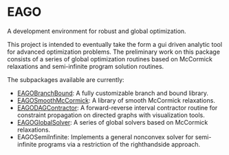 # EAGO
A development environment for robust and global optimization.

This project is intended to eventually take the form a gui driven analytic tool for advanced optimization problems. The preliminary work on this package consists of a series of global optimization routines based on McCormick relaxations and semi-infinite program solution routines.

The subpackages available are currently:
- [EAGOBranchBound](https://github.com/MatthewStuber/EAGOSmoothMcCormick): A fully customizable branch and bound library.
- [EAGOSmoothMcCormick](https://github.com/MatthewStuber/EAGOSmoothMcCormick): A library of smooth McCormick relaxations.
- [EAGODAGContractor](https://github.com/MatthewStuber/EAGODAGContractor): A forward-reverse interval contractor routine for constraint propagation on directed graphs with visualization tools.
- [EAGOGlobalSolver](https://github.com/MatthewStuber/EAGOGlobalSolver): A series of global solvers based on McCormick relaxations.
- EAGOSemiInfinite: Implements a general nonconvex solver for semi-infinite programs via a restriction of the righthandside approach.
